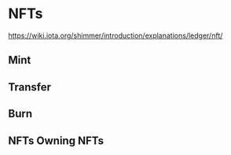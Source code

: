 # NFTs
https://wiki.iota.org/shimmer/introduction/explanations/ledger/nft/

## Mint

## Transfer

## Burn

## NFTs Owning NFTs